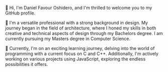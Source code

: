 👋 Hi, I'm Daniel Favour Oshidero, and I'm thrilled to welcome you to my GitHub profile.

👀 I'm a versatile professional with a strong background in design. My journey began in the field of architecture, where I honed my skills in both creative and technical aspects of design through my Bachelors degree. I am currently pursuing my Masters degree in Computer Science.

🌱 Currently, I'm on an exciting learning journey, delving into the world of programming with a current focus on C and C++. Additionally, I'm actively working on various projects using JavaScript, exploring the endless possibilities it offers.

<!---
dfoshidero/dfoshidero is a ✨ special ✨ repository because its `README.md` (this file) appears on your GitHub profile.
You can click the Preview link to take a look at your changes.
--->
